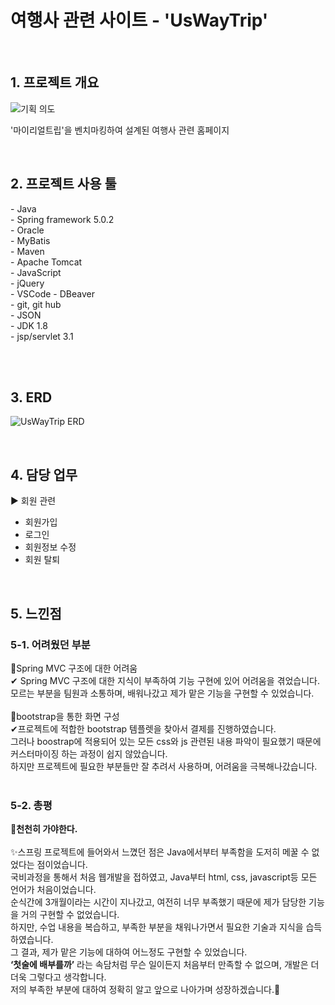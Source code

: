 <h1>여행사 관련 사이트 - 'UsWayTrip'</h1>

<br>
<h2>1. 프로젝트 개요</h2>

![기획 의도](https://github.com/INgenious-with/uswaytrip/assets/120389213/bc63da03-bd22-4c6d-b29c-f293cc9c92b9)

'마이리얼트립'을 벤치마킹하여 설계된 여행사 관련 홈페이지<br> 

</div>

<br>
<h2>2. 프로젝트 사용 툴</h2>
- Java<br>
- Spring framework 5.0.2<br>
- Oracle<br>
- MyBatis<br>
- Maven<br>
- Apache Tomcat<br>
- JavaScript<br>
- jQuery<br>
- VSCode
- DBeaver<br>
- git, git hub<br>
- JSON<br>
- JDK 1.8<br>
- jsp/servlet 3.1<br>

<br><br>
<h2>3. ERD</h2>

![UsWayTrip ERD](https://github.com/INgenious-with/uswaytrip/assets/120389213/d930ded9-6912-49eb-b0c4-0d9242009a4c)

<br>
<h2>4. 담당 업무</h2>

▶ 회원 관련
- 회원가입
- 로그인
- 회원정보 수정
- 회원 탈퇴

<br>
<h2>5. 느낀점</h2>
<h3>5-1. 어려웠던 부분</h3>

📌Spring MVC 구조에 대한 어려움<br>
✔ Spring MVC 구조에 대한 지식이 부족하여 기능 구현에 있어 어려움을 겪었습니다.<br>
모르는 부분을 팀원과 소통하며, 배워나갔고 제가 맡은 기능을 구현할 수 있었습니다.
<br><br>
📌bootstrap을 통한 화면 구성<br>
✔프로젝트에 적합한 bootstrap 템플렛을 찾아서 결제를 진행하였습니다.<br>
그러나 boostrap에 적용되어 있는 모든 css와 js 관련된 내용 파악이 필요했기 때문에 커스터마이징 하는 과정이 쉽지 않았습니다.<br>
하지만 프로젝트에 필요한 부분들만 잘 추려서 사용하며, 어려움을 극복해나갔습니다. 
<br><br>

<h3>5-2. 총평</h3>
<strong>🐢천천히 가야한다.</strong><br><br>
✨스프링 프로젝트에 들어와서 느꼈던 점은 Java에서부터 부족함을 도저히 메꿀 수 없었다는 점이었습니다.<br>
국비과정을 통해서 처음 웹개발을 접하였고, Java부터 html, css, javascript등 모든 언어가 처음이었습니다.<br>
순식간에 3개월이라는 시간이 지나갔고, 여전히 너무 부족했기 때문에 제가 담당한 기능을 거의 구현할 수 없었습니다.<br>
하지만, 수업 내용을 복습하고, 부족한 부분을 채워나가면서 필요한 기술과 지식을 습득하였습니다.<br>
그 결과, 제가 맡은 기능에 대하여 어느정도 구현할 수 있었습니다.<br>
<strong>‘첫술에 배부를까’</strong> 라는 속담처럼 무슨 일이든지 처음부터 만족할 수 없으며, 개발은 더더욱 그렇다고 생각합니다.<br>
저의 부족한 부분에 대하여 정확히 알고 앞으로 나아가며 성장하겠습니다.🥪
